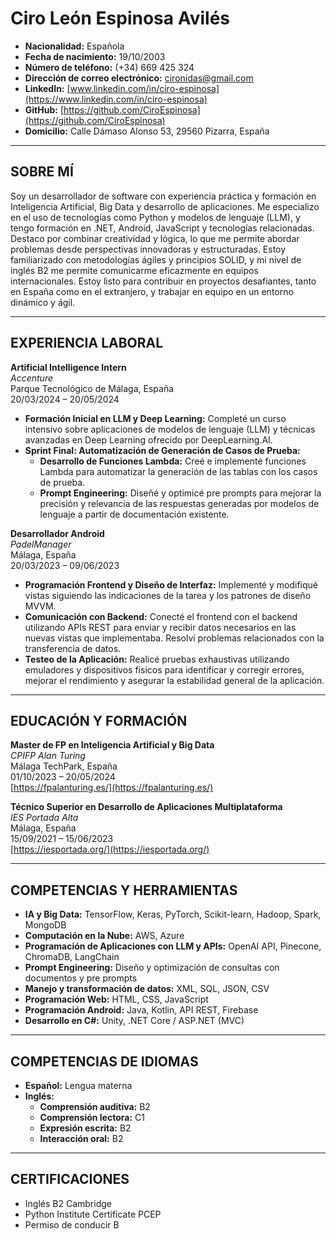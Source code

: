 # Ciro León Espinosa Avilés

- **Nacionalidad:** Española
- **Fecha de nacimiento:** 19/10/2003
- **Número de teléfono:** (+34) 669 425 324
- **Dirección de correo electrónico:** [cironidas@gmail.com](mailto:cironidas@gmail.com)
- **LinkedIn:** [www.linkedin.com/in/ciro-espinosa](https://www.linkedin.com/in/ciro-espinosa)
- **GitHub:** [https://github.com/CiroEspinosa](https://github.com/CiroEspinosa)
- **Domicilio:** Calle Dámaso Alonso 53, 29560 Pizarra, España

---

## SOBRE MÍ

Soy un desarrollador de software con experiencia práctica y formación en Inteligencia Artificial, Big Data y desarrollo de aplicaciones. Me especializo en el uso de tecnologías como Python y modelos de lenguaje (LLM), y tengo formación en .NET, Android, JavaScript y tecnologías relacionadas. Destaco por combinar creatividad y lógica, lo que me permite abordar problemas desde perspectivas innovadoras y estructuradas. Estoy familiarizado con metodologías ágiles y principios SOLID, y mi nivel de inglés B2 me permite comunicarme eficazmente en equipos internacionales. Estoy listo para contribuir en proyectos desafiantes, tanto en España como en el extranjero, y trabajar en equipo en un entorno dinámico y ágil.

---

## EXPERIENCIA LABORAL

**Artificial Intelligence Intern**  
*Accenture*  
Parque Tecnológico de Málaga, España  
20/03/2024 – 20/05/2024

- **Formación Inicial en LLM y Deep Learning:** Completé un curso intensivo sobre aplicaciones de modelos de lenguaje (LLM) y técnicas avanzadas en Deep Learning ofrecido por DeepLearning.AI.
- **Sprint Final: Automatización de Generación de Casos de Prueba:**
  - **Desarrollo de Funciones Lambda:** Creé e implementé funciones Lambda para automatizar la generación de las tablas con los casos de prueba.
  - **Prompt Engineering:** Diseñé y optimicé pre prompts para mejorar la precisión y relevancia de las respuestas generadas por modelos de lenguaje a partir de documentación existente.

**Desarrollador Android**  
*PadelManager*  
Málaga, España  
20/03/2023 – 09/06/2023

- **Programación Frontend y Diseño de Interfaz:** Implementé y modifiqué vistas siguiendo las indicaciones de la tarea y los patrones de diseño MVVM.
- **Comunicación con Backend:** Conecté el frontend con el backend utilizando APIs REST para enviar y recibir datos necesarios en las nuevas vistas que implementaba. Resolví problemas relacionados con la transferencia de datos.
- **Testeo de la Aplicación:** Realicé pruebas exhaustivas utilizando emuladores y dispositivos físicos para identificar y corregir errores, mejorar el rendimiento y asegurar la estabilidad general de la aplicación.

---

## EDUCACIÓN Y FORMACIÓN

**Master de FP en Inteligencia Artificial y Big Data**  
*CPIFP Alan Turing*  
Málaga TechPark, España  
01/10/2023 – 20/05/2024  
[https://fpalanturing.es/](https://fpalanturing.es/)

**Técnico Superior en Desarrollo de Aplicaciones Multiplataforma**  
*IES Portada Alta*  
Málaga, España  
15/09/2021 – 15/06/2023  
[https://iesportada.org/](https://iesportada.org/)

---

## COMPETENCIAS Y HERRAMIENTAS

- **IA y Big Data:** TensorFlow, Keras, PyTorch, Scikit-learn, Hadoop, Spark, MongoDB
- **Computación en la Nube:** AWS, Azure
- **Programación de Aplicaciones con LLM y APIs:** OpenAI API, Pinecone, ChromaDB, LangChain
- **Prompt Engineering:** Diseño y optimización de consultas con documentos y pre prompts
- **Manejo y transformación de datos:** XML, SQL, JSON, CSV
- **Programación Web:** HTML, CSS, JavaScript
- **Programación Android:** Java, Kotlin, API REST, Firebase
- **Desarrollo en C#:** Unity, .NET Core / ASP.NET (MVC)

---

## COMPETENCIAS DE IDIOMAS

- **Español:** Lengua materna
- **Inglés:**
  - **Comprensión auditiva:** B2
  - **Comprensión lectora:** C1
  - **Expresión escrita:** B2
  - **Interacción oral:** B2

---

## CERTIFICACIONES

- Inglés B2 Cambridge
- Python Institute Certificate PCEP
- Permiso de conducir B

